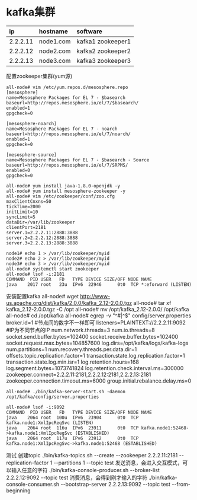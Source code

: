 
# kafka集群
|ip|hostname|software|
|:--|:--|:--|
|2.2.2.11|node1.com|kafka1 zookeeper1|
|2.2.2.12|node2.com|kafka2 zookeeper2|
|2.2.2.13|node3.com|kafka3 zookeeper3|

配置zookeeper集群(yum源)

    all-node# vim /etc/yum.repos.d/mesosphere.repo
    [mesosphere]
    name=Mesosphere Packages for EL 7 - $basearch
    baseurl=http://repos.mesosphere.io/el/7/$basearch/
    enabled=1
    gpgcheck=0

    [mesosphere-noarch]
    name=Mesosphere Packages for EL 7 - noarch
    baseurl=http://repos.mesosphere.io/el/7/noarch/
    enabled=1
    gpgcheck=0

    [mesosphere-source]
    name=Mesosphere Packages for EL 7 - $basearch - Source
    baseurl=http://repos.mesosphere.io/el/7/SRPMS/
    enabled=0
    gpgcheck=0

    all-node# yum install java-1.8.0-openjdk -y
    all-node# yum install mesosphere-zookeeper -y
    all-node# vim /etc/zookeeper/conf/zoo.cfg
    maxClientCnxns=50
    tickTime=2000
    initLimit=10
    syncLimit=5
    dataDir=/var/lib/zookeeper
    clientPort=2181
    server.1=2.2.2.11:2888:3888
    server.2=2.2.2.12:2888:3888
    server.3=2.2.2.13:2888:3888

    node1# echo 1 > /var/lib/zookeeper/myid
    node2# echo 2 > /var/lib/zookeeper/myid
    node3# echo 3 > /var/lib/zookeeper/myid
    all-node# systemctl start zookeeper
    all-node# lsof -i:2181
    COMMAND  PID USER   FD   TYPE DEVICE SIZE/OFF NODE NAME
    java    2017 root   23u  IPv6  22946      0t0  TCP *:eforward (LISTEN)

安装配置kafka
    all-node# wget http://www-us.apache.org/dist/kafka/2.0.0/kafka_2.12-2.0.0.tgz
    all-node# tar xf kafka_2.12-2.0.0.tgz -C /opt
    all-node# mv /opt/kafka_2.12-2.0.0/ /opt/kafka
    all-node# cd /opt/kafka
    all-node# egrep -v "^#|^$" config/server.properties
    broker.id=1  #节点间的数字不一样即可
    listeners=PLAINTEXT://2.2.2.11:9092 #IP为不同节点的IP
    num.network.threads=3
    num.io.threads=8
    socket.send.buffer.bytes=102400
    socket.receive.buffer.bytes=102400
    socket.request.max.bytes=104857600
    log.dirs=/opt/kafka/logs/kafka-logs
    num.partitions=1
    num.recovery.threads.per.data.dir=1
    offsets.topic.replication.factor=1
    transaction.state.log.replication.factor=1
    transaction.state.log.min.isr=1
    log.retention.hours=168
    log.segment.bytes=1073741824
    log.retention.check.interval.ms=300000
    zookeeper.connect=2.2.2.11:2181,2.2.2.12:2181,2.2.2.13:2181
    zookeeper.connection.timeout.ms=6000
    group.initial.rebalance.delay.ms=0

    all-node# ./bin/kafka-server-start.sh -daemon /opt/kafka/config/server.properties

    all-node# lsof -i:9092
    COMMAND  PID USER   FD   TYPE DEVICE SIZE/OFF NODE NAME
    java    2064 root  100u  IPv6  23904      0t0  TCP kafka.node1:XmlIpcRegSvc (LISTEN)
    java    2064 root  116u  IPv6  23911      0t0  TCP kafka.node1:52468->kafka.node1:XmlIpcRegSvc (ESTABLISHED)
    java    2064 root  117u  IPv6  23912      0t0  TCP kafka.node1:XmlIpcRegSvc->kafka.node1:52468 (ESTABLISHED)

测试
    创建topic
    ./bin/kafka-topics.sh --create --zookeeper 2.2.2.11:2181 --replication-factor 1 --partitions 1 --topic test
    发送消息，会进入交互模式，可以输入任意的字符
    ./bin/kafka-console-producer.sh --broker-list 2.2.2.12:9092 --topic test
    消费消息，会得到刚才输入的字符
    ./bin/kafka-console-consumer.sh --bootstrap-server 2.2.2.13:9092 --topic test --from-beginning
